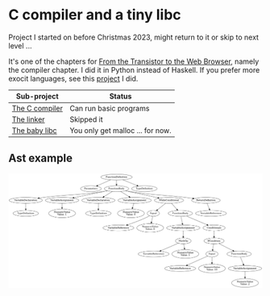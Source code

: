 # C compiler and a tiny libc

Project I started on before Christmas 2023, might return to it or skip to next level ... 

It's one of the chapters for [From the Transistor to the Web Browser](https://github.com/geohot/fromthetransistor), namely the compiler chapter. I did it in Python instead of Haskell. If you prefer more exocit languages, see this [project](https://github.com/2xic/tiny-evm-language) I did.

| Sub-project                          | Status                           |
| ------------------------------------ | -------------------------------- |
| [The C compiler](./baby-c-compiler/) | Can run basic programs           |
| [The linker](./basic-linker/)        | Skipped it                       |
| [The baby libc](.//baby-libc/)       | You only get malloc ... for now. |




## Ast example
![example](./baby-c-compiler/example.png)
